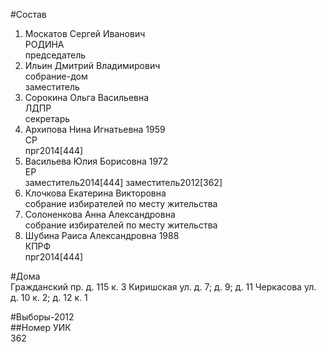 #Состав  
1. Москатов Сергей Иванович  
    РОДИНА  
    председатель  
2. Ильин Дмитрий Владимирович  
    собрание-дом  
    заместитель  
3. Сорокина Ольга Васильевна  
    ЛДПР  
    секретарь  
4. Архипова Нина Игнатьевна 1959  
    СР  
    прг2014[444]  
5. Васильева Юлия Борисовна 1972  
    ЕР  
    заместитель2014[444] заместитель2012[362]  
6. Клочкова Екатерина Викторовна  
    собрание избирателей по месту жительства  
7. Солоненкова Анна Александровна  
    собрание избирателей по месту жительства  
8. Шубина Раиса Александровна 1988  
    КПРФ  
    прг2014[444]  
  
#Дома  
Гражданский пр. д. 115 к. 3 Киришская ул. д. 7; д. 9; д. 11 Черкасова ул. д. 10 к. 2; д. 12 к. 1  
  
#Выборы-2012  
##Номер УИК  
362  
